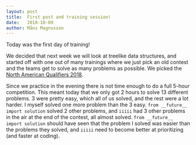 ```yaml
---
layout: post
title:  First post and training session!
date:   2018-10-09
author: Måns Magnusson
---
```


Today was the first day of training!

We decided that next week we will look at treelike data structures, and started off with one out of many trainings where we just pick an old contest and the teams get to solve as many problems as possible. We picked the [North American Qualifiers 2018](https://naq18.kattis.com/).

Since we practice in the evening there is not time enough to do a full 5-hour competition. This meant today that we only got 2 hours to solve 13 different problems. 3 were pretty easy, which all of us solved, and the rest were a lot harder. I myself solved one more problem than the 3 easy. `from __future__ import solution` solved 2 other problems, and `iiiii` had 3 other problems in the air at the end of the contest, all almost solved. `from __future__ import solution` should have seen that the problem I solved was easier than the problems they solved, and `iiiii` need to become better at prioritizing (and faster at coding).
